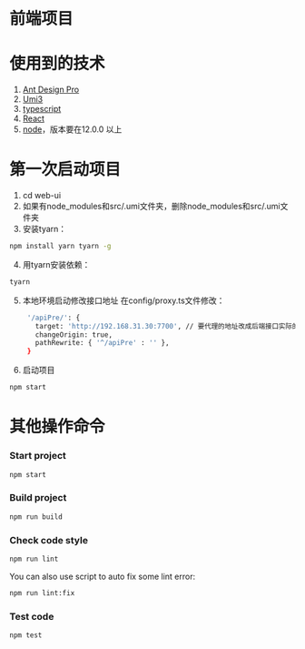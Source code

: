 # 前端项目

# 使用到的技术
1. [Ant Design Pro](https://pro.ant.design)
2. [Umi3](https://v3.umijs.org/)
3. [typescript](https://www.typescriptlang.org/zh/docs/)
4. [React](https://zh-hans.reactjs.org/)
5. [node](https://github.com/nodejs/node)，版本要在12.0.0 以上 

# 第一次启动项目
1. cd web-ui
2. 如果有node_modules和src/.umi文件夹，删除node_modules和src/.umi文件夹
3. 安装tyarn：
```bash
npm install yarn tyarn -g
```
4. 用tyarn安装依赖：
```bash
tyarn
```
5. 本地环境启动修改接口地址
   在config/proxy.ts文件修改：
   ```bash
    '/apiPre/': {
      target: 'http://192.168.31.30:7700', // 要代理的地址改成后端接口实际的地址
      changeOrigin: true,
      pathRewrite: { '^/apiPre' : '' },
    }
   ```
6. 启动项目
```bash
npm start
```

# 其他操作命令

### Start project

```bash
npm start
```

### Build project

```bash
npm run build
```

### Check code style

```bash
npm run lint
```

You can also use script to auto fix some lint error:

```bash
npm run lint:fix
```

### Test code

```bash
npm test
```

